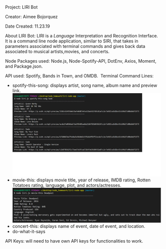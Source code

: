 Project: LIRI Bot

Creator: Aimee Bojorquez

Date Created: 11.23.19

About LIRI Bot: LIRI is a _Language_ Interpretation and Recognition Interface. It is a command line node application, similar to SIRI, that takes in parameters associated with terminal commands and gives back data associated to musical artists,movies, and concerts.

Node Packages used: Node.js, Node-Spotify-API, DotEnv, Axios, Moment, and Package.json.

API used: Spotify, Bands in Town, and OMDB.
​
​Terminal Command Lines: 
- spotify-this-song: displays artist, song name, album name and preview link.![Spotify Image](https://github.com/abojo079/liri-node-app/blob/master/Spotify%20Function.png)
- movie-this: displays movie title, year of release, IMDB rating, Rotten Totatoes rating, language, plot, and actors/actresses.
![Spotify Image](https://github.com/abojo079/liri-node-app/blob/master/OMD%20function.png)
- concert-this: displays name of event, date of event, and location.
- do-what-it-says

API Keys: will need to have own API keys for functionalities to work.

